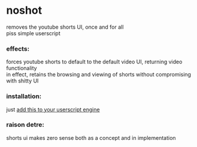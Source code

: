 # noshot
removes the youtube shorts UI, once and for all
<br>piss simple userscript

### effects:
forces youtube shorts to default to the default video UI, returning video functionality<br>
in effect, retains the browsing and viewing of shorts without compromising with shitty UI

### installation:
just [add this to your userscript engine](../../raw/main/noshort.user.js)


### raison detre:
shorts ui makes zero sense both as a concept and in implementation<br>
